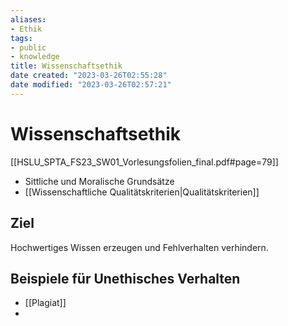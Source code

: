 ```yaml
---
aliases: 
- Ethik
tags: 
- public
- knowledge
title: Wissenschaftsethik
date created: "2023-03-26T02:55:28"
date modified: "2023-03-26T02:57:21"
---
```


# Wissenschaftsethik

[[HSLU_SPTA_FS23_SW01_Vorlesungsfolien_final.pdf#page=79]]

- Sittliche und Moralische Grundsätze
- [[Wissenschaftliche Qualitätskriterien|Qualitätskriterien]]

## Ziel

Hochwertiges Wissen erzeugen und Fehlverhalten verhindern.

## Beispiele für Unethisches Verhalten

- [[Plagiat]]
- 